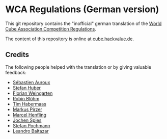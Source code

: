 WCA Regulations (German version)
================================

This git repository contains the "inofficial" german translation of the
[World Cube Association Competition Regulations](http://worldcubeassociation.org/regulations/).

The content of this repository is online at [cube.hackvalue.de](http://cube.hackvalue.de/wca/).

Credits
-------

The following people helped with the translation or by giving valuable feedback:

* [S&eacute;bastien Auroux](http://www.worldcubeassociation.org/results/p.php?i=2008AURO01)
* [Stefan Huber](http://www.worldcubeassociation.org/results/p.php?i=2007HUBE01)
* [Florian Weingarten](http://www.worldcubeassociation.org/results/p.php?i=2007WEIN01)
* [Robin Blöhm](http://www.worldcubeassociation.org/results/p.php?i=2008BLOH02)
* [Tim Habermaas](http://www.worldcubeassociation.org/results/p.php?i=2007HABE01)
* [Markus Pirzer](http://www.worldcubeassociation.org/results/p.php?i=2006PIRZ01)
* [Marcel Henfling](http://www.worldcubeassociation.org/results/p.php?i=2010HENF01)
* [Jochen Spies](http://www.worldcubeassociation.org/results/p.php?i=2010SPIE01)
* [Stefan Pochmann](http://www.worldcubeassociation.org/results/p.php?i=2003POCH01)
* [Leandro Baltazar](http://www.worldcubeassociation.org/results/p.php?i=2009BALT02)

